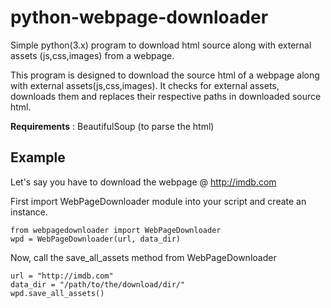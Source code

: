 # python-webpage-downloader
Simple python(3.x) program to download html source along with external assets (js,css,images) from a webpage.

This program is designed to download the source html of a webpage along with external assets(js,css,images).
It checks for external assets, downloads them and replaces their respective paths in downloaded source html.

**Requirements** : BeautifulSoup (to parse the html)

## Example

Let's say you have to download the webpage @ http://imdb.com

First import WebPageDownloader module into your script and create an instance.
```
from webpagedownloader import WebPageDownloader
wpd = WebPageDownloader(url, data_dir)
```
Now, call the save_all_assets method from WebPageDownloader
```
url = "http://imdb.com"
data_dir = "/path/to/the/download/dir/"
wpd.save_all_assets()
```
